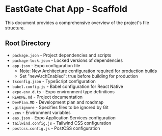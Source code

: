 # EastGate Chat App - Scaffold

This document provides a comprehensive overview of the project's file structure.

## Root Directory
- `package.json` - Project dependencies and scripts
- `package-lock.json` - Locked versions of dependencies
- `app.json` - Expo configuration file
  - Note: New Architecture configuration required for production builds
  - Set "newArchEnabled": true before building for production
- `tsconfig.json` - TypeScript configuration
- `babel.config.js` - Babel configuration for React Native
- `expo-env.d.ts` - Expo environment type definitions
- `README.md` - Project documentation
- `DevPlan.MD` - Development plan and roadmap
- `.gitignore` - Specifies files to be ignored by Git
- `.env` - Environment variables
- `eas.json` - Expo Application Services configuration
- `tailwind.config.js` - Tailwind CSS configuration
- `postcss.config.js` - PostCSS configuration